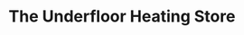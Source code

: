 ---
title: "The Underfloor Heating Store"
url: /basildon/the-underfloor-heating-store/
shop: trade
---